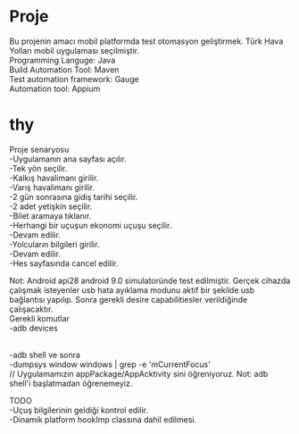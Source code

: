# Proje
Bu projenin amacı mobil platformda test otomasyon geliştirmek. Türk Hava Yolları mobil uygulaması seçilmiştir. <br>
Programming Languge: Java<br>
Build Automation Tool: Maven<br>
Test automation framework: Gauge<br>
Automation tool: Appium<br>


# thy
Proje senaryosu<br>
-Uygulamanın ana sayfası açılır.<br>
-Tek yön seçilir.<br>
-Kalkış havalimanı girilir.<br>
-Varış havalimanı girilir.<br>
-2 gün sonrasına gidiş tarihi seçilir.<br>
-2 adet yetişkin seçilir.<br>
-Bilet aramaya tıklanır.<br>
-Herhangi bir uçuşun ekonomi uçuşu seçilir.<br>
-Devam edilir.<br>
-Yolcuların bilgileri girilir.<br>
-Devam edilir.<br>
-Hes sayfasında cancel edilir.<br>

Not: Android api28 android 9.0 simulatoründe test edilmiştir.
Gerçek cihazda çalışmak isteyenler usb hata ayıklama modunu aktif bir şekilde usb bağlantısı yapılıp. Sonra gerekli desire capabilitiesler verildiğinde çalışacaktır.
<br>Gerekli komutlar<br>
-adb devices<br><br>

-adb shell ve sonra                                           
-dumpsys window windows | grep -e 'mCurrentFocus'<br> // Uygulamamızın appPackage/AppAcktivity sini öğreniyoruz. Not: adb shell'i başlatmadan öğrenemeyiz.

TODO<br>
-Uçuş bilgilerinin geldiği kontrol edilir.<br>
-Dinamik platform hookImp classına dahil edilmesi.<br>
